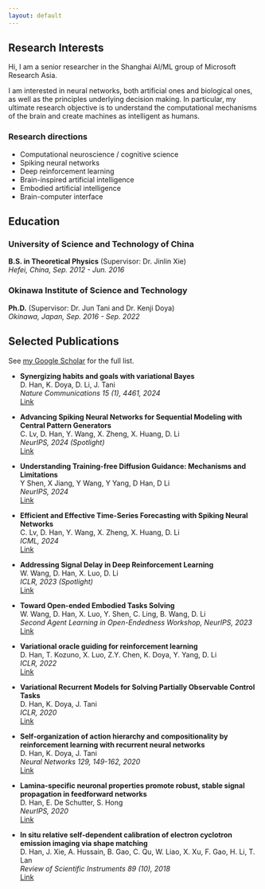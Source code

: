 ```yaml
---
layout: default
---
```


## Research Interests

Hi, I am a senior researcher in the Shanghai AI/ML group of Microsoft Research Asia.

I am interested in neural networks, both artificial ones and biological ones, as well as the principles underlying decision making. In particular, my ultimate research objective is to understand the computational mechanisms of the brain and create machines as intelligent as humans.

### Research directions

- Computational neuroscience / cognitive science
- Spiking neural networks
- Deep reinforcement learning
- Brain-inspired artificial intelligence
- Embodied artificial intelligence
- Brain-computer interface

## Education

### University of Science and Technology of China

**B.S. in Theoretical Physics**  (Supervisor: Dr. Jinlin Xie)  
*Hefei, China, Sep. 2012 - Jun. 2016*

### Okinawa Institute of Science and Technology  

**Ph.D.**  (Supervisor: Dr. Jun Tani and Dr. Kenji Doya)  
*Okinawa, Japan, Sep. 2016 - Sep. 2022*

## Selected Publications

See [my Google Scholar](https://scholar.google.com/citations?user=3V_9fRUAAAAJ) for the full list.

- **Synergizing habits and goals with variational Bayes**  
    D. Han, K. Doya, D. Li, J. Tani  
    *Nature Communications 15 (1), 4461, 2024*  
    [Link](https://www.nature.com/articles/s41467-024-24601-5)

- **Advancing Spiking Neural Networks for Sequential Modeling with Central Pattern Generators**  
    C. Lv, D. Han, Y. Wang, X. Zheng, X. Huang, D. Li  
    *NeurIPS, 2024 (Spotlight)*  
    [Link](https://arxiv.org/abs/2405.14362)

- **Understanding Training-free Diffusion Guidance: Mechanisms and Limitations**  
    Y Shen, X Jiang, Y Wang, Y Yang, D Han, D Li  
    *NeurIPS, 2024*  
    [Link](https://arxiv.org/abs/2403.12404)

- **Efficient and Effective Time-Series Forecasting with Spiking Neural Networks**  
    C. Lv, D. Han, Y. Wang, X. Zheng, X. Huang, D. Li  
    *ICML, 2024*  
    [Link](https://arxiv.org/abs/2402.01533)

- **Addressing Signal Delay in Deep Reinforcement Learning**  
    W. Wang, D. Han, X. Luo, D. Li  
    *ICLR, 2023 (Spotlight)*  
    [Link](https://openreview.net/forum?id=r1xzuHtvjRZ)

- **Toward Open-ended Embodied Tasks Solving**  
   W. Wang, D. Han, X. Luo, Y. Shen, C. Ling, B. Wang, D. Li  
   *Second Agent Learning in Open-Endedness Workshop, NeurIPS, 2023*  
   [Link](https://openreview.net/forum?id=InI7cM0Vghm)

- **Variational oracle guiding for reinforcement learning**  
   D. Han, T. Kozuno, X. Luo, Z.Y. Chen, K. Doya, Y. Yang, D. Li  
   *ICLR, 2022*  
   [Link](https://openreview.net/forum?id=sJrbqfnyuLf)

- **Variational Recurrent Models for Solving Partially Observable Control Tasks**  
   D. Han, K. Doya, J. Tani  
   *ICLR, 2020*  
   [Link](https://arxiv.org/abs/1912.10703)

- **Self-organization of action hierarchy and compositionality by reinforcement learning with recurrent neural networks**  
   D. Han, K. Doya, J. Tani  
   *Neural Networks 129, 149-162, 2020*  
   [Link](https://www.sciencedirect.com/science/article/pii/S0893608020301654)

- **Lamina-specific neuronal properties promote robust, stable signal propagation in feedforward networks**  
   D. Han, E. De Schutter, S. Hong  
   *NeurIPS, 2020*  
   [Link](https://proceedings.neurips.cc/paper/2020/hash/142d62b9d2c137d4e4f456474d32ed1f-Abstract.html)

- **In situ relative self-dependent calibration of electron cyclotron emission imaging via shape matching**  
   D. Han, J. Xie, A. Hussain, B. Gao, C. Qu, W. Liao, X. Xu, F. Gao, H. Li, T. Lan  
   *Review of Scientific Instruments 89 (10), 2018*  
   [Link](https://aip.scitation.org/doi/10.1063/1.5045360)
